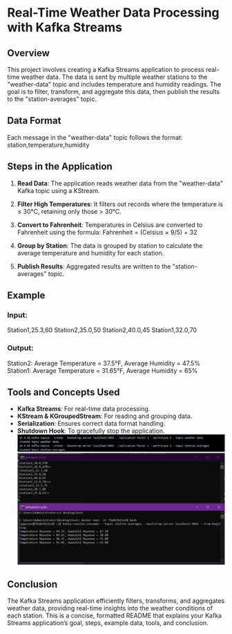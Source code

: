 # Real-Time Weather Data Processing with Kafka Streams

## Overview
This project involves creating a Kafka Streams application to process real-time weather data. The data is sent by multiple weather stations to the "weather-data" topic and includes temperature and humidity readings. The goal is to filter, transform, and aggregate this data, then publish the results to the "station-averages" topic.

## Data Format
Each message in the "weather-data" topic follows the format:
station,temperature,humidity


## Steps in the Application
1. **Read Data**: The application reads weather data from the "weather-data" Kafka topic using a KStream.
2. **Filter High Temperatures**: It filters out records where the temperature is ≤ 30°C, retaining only those > 30°C.
3. **Convert to Fahrenheit**: Temperatures in Celsius are converted to Fahrenheit using the formula:
Fahrenheit = (Celsius × 9/5) + 32


4. **Group by Station**: The data is grouped by station to calculate the average temperature and humidity for each station.
5. **Publish Results**: Aggregated results are written to the "station-averages" topic.

## Example

### Input:
Station1,25.3,60 Station2,35.0,50 Station2,40.0,45 Station1,32.0,70


### Output:
Station2: Average Temperature = 37.5°F, Average Humidity = 47.5% Station1: Average Temperature = 31.65°F, Average Humidity = 65%


## Tools and Concepts Used
- **Kafka Streams**: For real-time data processing.
- **KStream & KGroupedStream**: For reading and grouping data.
- **Serialization**: Ensures correct data format handling.
- **Shutdown Hook**: To gracefully stop the application.
![Picture1](./Pictures/Picture1.png)
![Picture2](./Pictures/Picture2.png)

## Conclusion
The Kafka Streams application efficiently filters, transforms, and aggregates weather data, providing real-time insights into the weather conditions of each station.
This is a concise, formatted README that explains your Kafka Streams application’s goal, steps, example data, tools, and conclusion.

